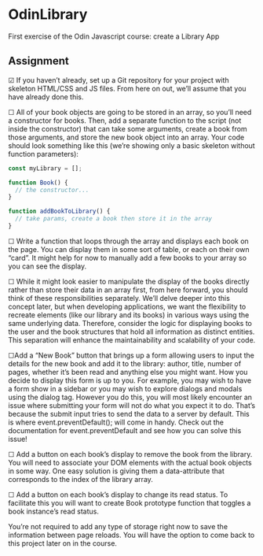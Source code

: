 # OdinLibrary
First exercise of the Odin Javascript course: create a Library App

## Assignment

&#x2611; If you haven’t already, set up a Git repository for your project with skeleton HTML/CSS and JS files. From here on out, we’ll assume that you have already done this.

&#x2610; All of your book objects are going to be stored in an array, so you’ll need a constructor for books. Then, add a separate function to the script (not inside the constructor) that can take some arguments, create a book from those arguments, and store the new book object into an array. Your code should look something like this (we’re showing only a basic skeleton without function parameters):

```js
const myLibrary = [];

function Book() {
  // the constructor...
}

function addBookToLibrary() {
  // take params, create a book then store it in the array
}
```

&#x2610; Write a function that loops through the array and displays each book on the page. You can display them in some sort of table, or each on their own “card”. It might help for now to manually add a few books to your array so you can see the display.

&#x2610; While it might look easier to manipulate the display of the books directly rather than store their data in an array first, from here forward, you should think of these responsibilities separately. We’ll delve deeper into this concept later, but when developing applications, we want the flexibility to recreate elements (like our library and its books) in various ways using the same underlying data. Therefore, consider the logic for displaying books to the user and the book structures that hold all information as distinct entities. This separation will enhance the maintainability and scalability of your code.

&#x2610;Add a “New Book” button that brings up a form allowing users to input the details for the new book and add it to the library: author, title, number of pages, whether it’s been read and anything else you might want. How you decide to display this form is up to you. For example, you may wish to have a form show in a sidebar or you may wish to explore dialogs and modals using the dialog tag. However you do this, you will most likely encounter an issue where submitting your form will not do what you expect it to do. That’s because the submit input tries to send the data to a server by default. This is where event.preventDefault(); will come in handy. Check out the documentation for event.preventDefault and see how you can solve this issue!

&#x2610; Add a button on each book’s display to remove the book from the library.
You will need to associate your DOM elements with the actual book objects in some way. One easy solution is giving them a data-attribute that corresponds to the index of the library array.

&#x2610; Add a button on each book’s display to change its read status.
To facilitate this you will want to create Book prototype function that toggles a book instance’s read status.

You’re not required to add any type of storage right now to save the information between page reloads. You will have the option to come back to this project later on in the course.

